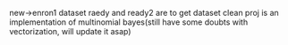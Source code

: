 new->enron1 dataset
raedy and ready2 are to get dataset clean
proj is an implementation of multinomial bayes(still have some doubts with vectorization, will update it asap)
